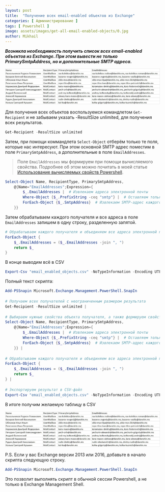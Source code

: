 ```yaml
---
layout: post
title:  "Получение всех email-enabled объектов из Exchange"
categories: [ Администрирование ]
tags: [ Powershell ]
image: assets/images/get-all-email-enabled-objects/0.jpg
author: Mikhail
---
```


***Возникла необходимость получить список всех email-enabled объектов из Exchange. При этом вывести не только PrimarySmtpAddress, но и дополнительные SMTP адреса.***

![assets/images/get-all-email-enabled-objects/1.jpg](/assets/images/get-all-email-enabled-objects/1.jpg)

Для получения всех объектов воспользуемся командлетом `Get-Recipient` и не забываем указать -ResultSize unlimited, для получения всех результатов. 

```powershell
Get-Recipient -ResultSize unlimited
```

Затем, при помощи коммандлета `Select-Object` отберём только те поля, которые нас интересуют. При этом основной SMTP адрес поместим в поле `PrimarySmtpAddress`, а дополнительные в поле `EmailAddresses`.

> Поле `EmailAddresses` мы формируем при помощи вычисляемого свойства. Подробнее об этом можно почитать в моей статье [Использование вычисляемых свойств Powershell](https://danshin.ms/Powershell-Calculated-Properties/).

```powershell
Select-Object Name, RecipientType, PrimarySmtpAddress,
    @{Name="EmailAddresses";Expression={
        $_.EmailAddresses |  # Извлекаем адреса электронной почты
        Where-Object {$_.PrefixString -ceq "smtp"} |  # Оставляем только адреса, начинающиеся с "smtp"
        ForEach-Object {$_.SmtpAddress}  # Извлекаем SMTP-адрес каждого адреса электронной почты
    }}
```

Затем обрабатываем каждого получателя и все адреса в поле `EmailAddresses` запишем в одну строку, разделенную запятой.

```powershell
# Обрабатываем каждого получателя и объединяем все адреса электронной почты в одну строку, разделенную запятой
ForEach-Object {
    $_.EmailAddresses = ($_.EmailAddresses -join ", ")
    return $_
}
```

В конце выводим всё в CSV

```powershell
Export-Csv "email_enabled_objects.csv" -NoTypeInformation -Encoding UTF8
```

Полный текст скрипта:

```powershell
Add-PSSnapin Microsoft.Exchange.Management.PowerShell.SnapIn

# Получаем всех получателей с неограниченным размером результата
Get-Recipient -ResultSize unlimited |

# Выбираем нужные свойства объекта получателя, а также формируем свойство EmailAddresses
Select-Object Name, RecipientType, PrimarySmtpAddress,
    @{Name="EmailAddresses";Expression={
        $_.EmailAddresses |  # Извлекаем адреса электронной почты
        Where-Object {$_.PrefixString -ceq "smtp"} |  # Оставляем только адреса, начинающиеся с "smtp"
        ForEach-Object {$_.SmtpAddress}  # Извлекаем SMTP-адрес каждого адреса электронной почты
    }} |

# Обрабатываем каждого получателя и объединяем все адреса электронной почты в одну строку, разделенную запятой
ForEach-Object {
    $_.EmailAddresses = ($_.EmailAddresses -join ", ")
    return $_
} |

# Экспортируем результат в CSV-файл
Export-Csv "email_enabled_objects.csv" -NoTypeInformation -Encoding UTF8
```

В итоге получим желаемую таблицу в CSV

![assets/images/get-all-email-enabled-objects/1.jpg](/assets/images/get-all-email-enabled-objects/1.jpg)

P.S.
Если у вас Exchange версии 2013 или 2016, добавьте в начало скрипта следующую строку.

```powershell
Add-PSSnapin Microsoft.Exchange.Management.PowerShell.SnapIn
```

Это позволит выполнять скрипт в обычной сессии Powershell, а не только в Exchange Management Shell.